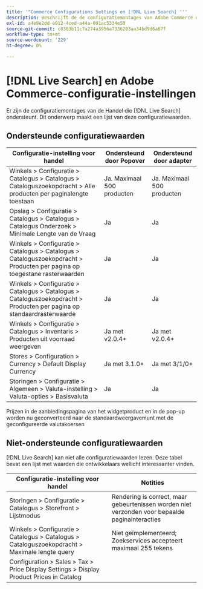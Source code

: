```yaml
---
title: '"Commerce Configurations Settings en [!DNL Live Search] '''
description: Beschrijft de de configuratiemontages van Adobe Commerce die [!DNL Live Search] kan lezen.
exl-id: a4e9e2dd-e912-4ced-a44a-091ac5334e50
source-git-commit: c8303b11c7a274a3956a7336203aa34bd9d6a67f
workflow-type: tm+mt
source-wordcount: '229'
ht-degree: 0%

---
```


# [!DNL Live Search] en Adobe Commerce-configuratie-instellingen

Er zijn de configuratiemontages van de Handel die [!DNL Live Search] ondersteunt. Dit onderwerp maakt een lijst van deze configuratiewaarden.

## Ondersteunde configuratiewaarden

| Configuratie-instelling voor handel | Ondersteund door Popover | Ondersteund door adapter |
|---|---|---|
| Winkels > Configuratie > Catalogus > Catalogus > Cataloguszoekopdracht > Alle producten per paginalengte toestaan | Ja. Maximaal 500 producten | Ja. Maximaal 500 producten |
| Opslag > Configuratie > Catalogus > Catalogus > Catalogus Onderzoek > Minimale Lengte van de Vraag | Ja | Ja |
| Winkels > Configuratie > Catalogus > Catalogus > Cataloguszoekopdracht > Producten per pagina op toegestane rasterwaarden | Ja | Ja |
| Winkels > Configuratie > Catalogus > Catalogus > Cataloguszoekopdracht > Producten per pagina op standaardrasterwaarde | Ja | Ja |
| Winkels > Configuratie > Catalogus > Inventaris > Producten uit voorraad weergeven | Ja met v2.0.4+ | Ja met v2.0.4+ |
| Stores > Configuration > Currency > Default Display Currency | Ja met 3.1.0+ | Ja met 3/1/0+ |
| Storingen > Configuratie > Algemeen > Valuta-instelling > Valuta-opties > Basisvaluta | Ja | Ja |

Prijzen in de aanbiedingspagina van het widgetproduct en in de pop-up worden nu geconverteerd naar de standaardweergavemunt met de geconfigureerde valutakoersen

## Niet-ondersteunde configuratiewaarden

[!DNL Live Search] kan niet alle configuratiewaarden lezen. Deze tabel bevat een lijst met waarden die ontwikkelaars wellicht interessanter vinden.

| Configuratie-instelling voor handel | Notities |
|---|---|
| Storingen > Configuratie > Catalogus > Storefront > Lijstmodus | Rendering is correct, maar gebeurtenissen worden niet verzonden voor bepaalde paginainteracties |
| Winkels > Configuratie > Catalogus > Catalogus > Cataloguszoekopdracht > Maximale lengte query | Niet geïmplementeerd; Zoekservices accepteert maximaal 255 tekens |
| Configuration > Sales > Tax > Price Display Settings > Display Product Prices in Catalog |  |
